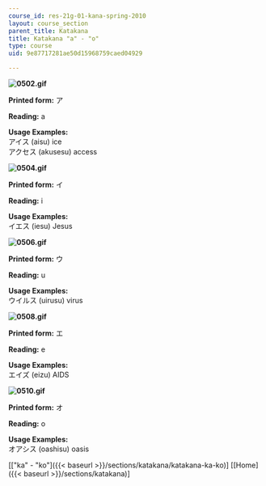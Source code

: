 ```yaml
---
course_id: res-21g-01-kana-spring-2010
layout: course_section
parent_title: Katakana
title: Katakana "a" - "o"
type: course
uid: 9e87717281ae50d15968759caed04929

---
```


**![0502.gif](/coursemedia/res-21g-01-kana-spring-2010/049ee8f2190fcf60bb60a24998365401_0502.gif)**

**Printed form:** ア

**Reading:** a

**Usage Examples:**  
アイス (aisu) ice  
アクセス (akusesu) access

**![0504.gif](/coursemedia/res-21g-01-kana-spring-2010/2fd18c69ccf5b3796843b98ea69b3efa_0504.gif)**

**Printed form:** イ

**Reading:** i

**Usage Examples:**  
イエス (iesu) Jesus

**![0506.gif](/coursemedia/res-21g-01-kana-spring-2010/f4927bbb877e1ab20fe517936326f729_0506.gif)**

**Printed form:** ウ

**Reading:** u

**Usage Examples:**  
ウイルス (uirusu) virus

**![0508.gif](/coursemedia/res-21g-01-kana-spring-2010/08e6e12dcf753be99cfe2169709b4f91_0508.gif)**

**Printed form:** エ

**Reading:** e

**Usage Examples:**  
エイズ (eizu) AIDS

**![0510.gif](/coursemedia/res-21g-01-kana-spring-2010/36870ef3d3ccd8da2ce3b11b4606792a_0510.gif)**

**Printed form:** オ

**Reading:** o

**Usage Examples:**  
オアシス (oashisu) oasis

  
\[["ka" - "ko"]({{< baseurl >}}/sections/katakana/katakana-ka-ko)\] \[[Home]({{< baseurl >}}/sections/katakana)\]